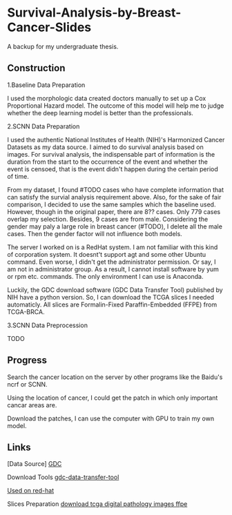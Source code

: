 # Survival-Analysis-by-Breast-Cancer-Slides

A backup for my undergraduate thesis.

## Construction

1.Baseline Data Preparation

I used the morphologic data created doctors manually to set up a Cox Proportional Hazard model. The outcome of this model will help me to judge whether the deep learning model is better than the professionals.

2.SCNN Data Preparation

I used the authentic National Institutes of Health (NIH)'s Harmonized Cancer Datasets as my data source. I aimed to do survival analysis based on images. For survival analysis, the indispensable part of information is the duration from the start to the occurrence of the event and whether the event is censoed, that is the event didn't happen during the certain period of time.

From my dataset, I found #TODO cases who have complete information that can satisfy the survial analysis requirement above. Also, for the sake of fair comparison, I decided to use the same samples which the baseline used. However, though in the original paper, there are 8?? cases. Only 779 cases overlap my selection. Besides, 9 cases are from male. Considering the gender may paly a large role in breast cancer (#TODO), I delete all the male cases. Then the gender factor will not influence both models.

The server I worked on is a RedHat system. I am not familiar with this kind of corporation system. It doesnt't support agt and some other Ubuntu command. Even worse, I didn't get the administrator permission. Or say, I am not in administrator group. As a result, I cannot install software by yum or rpm etc. commands. The only environment I can use is Anaconda.

Luckily, the GDC download software (GDC Data Transfer Tool) published by NIH have a python version. So, I can download the TCGA slices I needed automaticly. All slices are Formalin-Fixed Paraffin-Embedded (FFPE) from TCGA-BRCA.

3.SCNN Data Preprocession

TODO

## Progress

Search the cancer location on the server by other programs like the Baidu's ncrf or SCNN.

Using the location of cancer, I could get the patch in which only important cancar areas are.

Download the patches, I can use the computer with GPU to train my own model.

## Links

[Data Source]
[GDC](https://portal.gdc.cancer.gov/)

Download Tools
[gdc-data-transfer-tool](https://gdc.cancer.gov/access-data/gdc-data-transfer-tool)

[Used on red-hat](https://gist.github.com/sbamin/7f33b26198a00ad6846d124b8ba8d2b4)

Slices Preparation
[download tcga digital pathology images ffpe](http://www.andrewjanowczyk.com/download-tcga-digital-pathology-images-ffpe/)